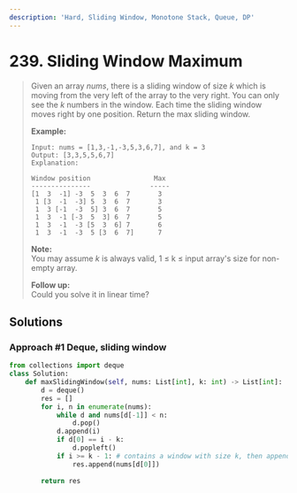 ```yaml
---
description: 'Hard, Sliding Window, Monotone Stack, Queue, DP'
---
```


# 239. Sliding Window Maximum

> Given an array _nums_, there is a sliding window of size _k_ which is moving from the very left of the array to the very right. You can only see the _k_ numbers in the window. Each time the sliding window moves right by one position. Return the max sliding window.
>
> **Example:**
>
> ```text
> Input: nums = [1,3,-1,-3,5,3,6,7], and k = 3
> Output: [3,3,5,5,6,7] 
> Explanation: 
>
> Window position                Max
> ---------------               -----
> [1  3  -1] -3  5  3  6  7       3
>  1 [3  -1  -3] 5  3  6  7       3
>  1  3 [-1  -3  5] 3  6  7       5
>  1  3  -1 [-3  5  3] 6  7       5
>  1  3  -1  -3 [5  3  6] 7       6
>  1  3  -1  -3  5 [3  6  7]      7
> ```
>
> **Note:**  
> You may assume _k_ is always valid, 1 ≤ k ≤ input array's size for non-empty array.
>
> **Follow up:**  
> Could you solve it in linear time?

## Solutions

### Approach \#1 Deque, sliding window

```python
from collections import deque
class Solution:
    def maxSlidingWindow(self, nums: List[int], k: int) -> List[int]:
        d = deque()
        res = []
        for i, n in enumerate(nums):
            while d and nums[d[-1]] < n:
                d.pop()
            d.append(i)
            if d[0] == i - k:
                d.popleft()
            if i >= k - 1: # contains a window with size k, then append
                res.append(nums[d[0]])
        
        return res
```


